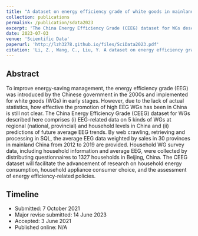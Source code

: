 ```yaml
---
title: "A dataset on energy efficiency grade of white goods in mainland China at regional and household levels"
collection: publications
permalink: /publication/sdata2023
excerpt: 'The China Energy Efficiency Grade (CEEG) dataset for WGs described here comprises (i) Energy efficiency grade (EEG) related data on 5 kinds of white goods at regional (national, provincial) and household levels in China and (ii) predictions of future average EEG trends. '
date: 2023-07-03
venue: 'Scientific Data'
paperurl: 'http://lzh3278.github.io/files/SciData2023.pdf'
citation: 'Li, Z., Wang, C., Liu, Y. A dataset on energy efficiency grade of white goods in mainland China at regional and household levels. Sci. Data (2023).'
---
```

Abstract
-----
To improve energy-saving management, the energy efficiency grade (EEG) was introduced by the Chinese government in the 2000s and implemented for white goods (WGs) in early stages. However, due to the lack of actual statistics, how effective the promotion of high EEG WGs has been in China is still not clear. The China Energy Efficiency Grade (CEEG) dataset for WGs described here comprises (i) EEG-related data on 5 kinds of WGs at regional (national, provincial) and household levels in China and (ii) predictions of future average EEG trends. By web crawling, retrieving and processing in SQL, the average EEG data weighted by sales in 30 provinces in mainland China from 2012 to 2019 are provided. Household WG survey data, including household information and average EEG, were collected by distributing questionnaires to 1327 households in Beijing, China. The CEEG dataset will facilitate the advancement of research on household energy consumption, household appliance consumer choice, and the assessment of energy efficiency-related policies.

Timeline
------
* Submitted: 7 October 2021
* Major revise submitted: 14 June 2023
* Accepted: 3 June 2021
* Published online: N/A
